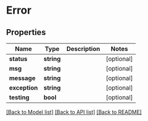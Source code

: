 # Error

## Properties
Name | Type | Description | Notes
------------ | ------------- | ------------- | -------------
**status** | **string** |  | [optional] 
**msg** | **string** |  | [optional] 
**message** | **string** |  | [optional] 
**exception** | **string** |  | [optional] 
**testing** | **bool** |  | [optional] 

[[Back to Model list]](../README.md#documentation-for-models) [[Back to API list]](../README.md#documentation-for-api-endpoints) [[Back to README]](../README.md)


